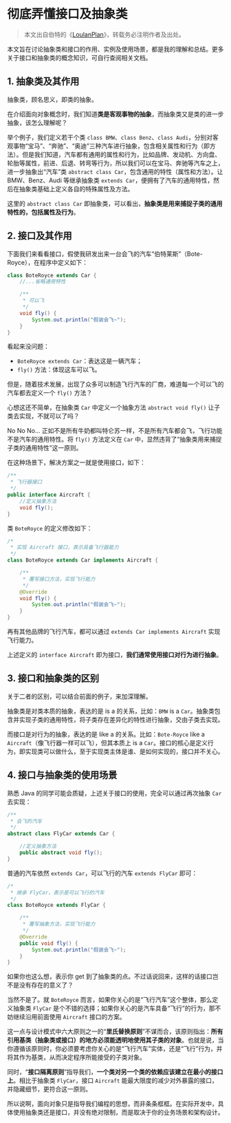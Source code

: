 # 彻底弄懂接口及抽象类

>本文出自伯特的《[LoulanPlan](https://github.com/ruicbAndroid/LoulanPlan)》，转载务必注明作者及出处。

本文旨在讨论抽象类和接口的作用、实例及使用场景，都是我的理解和总结。更多关于接口和抽象类的概念知识，可自行查阅相关文档。

## 1. 抽象类及其作用

抽象类，顾名思义，即类的抽象。

在介绍面向对象概念时，我们知道**类是客观事物的抽象**，而抽象类又是类的进一步抽象，该怎么理解呢？

举个例子，我们定义若干个类 `class BMW`、`class Benz`、`class Audi`，分别对客观事物“宝马”、“奔驰”、“奥迪”三种汽车进行抽象，包含相关属性和行为（即方法）。但是我们知道，汽车都有通用的属性和行为，比如品牌、发动机、方向盘、轮胎等属性，前进、后退、转弯等行为，所以我们可以在宝马、奔驰等汽车之上，进一步抽象出“汽车”类 `abstract class Car`，包含通用的特性（属性和方法）。让 BMW、Benz、Audi 等继承抽象类 `extends Car`，便拥有了汽车的通用特性，然后在抽象类基础上定义各自的特殊属性及方法。

这里的 `abstract class Car` 即抽象类，可以看出，**抽象类是用来捕捉子类的通用特性的，包括属性及行为**。

## 2. 接口及其作用

下面我们来看看接口，假使我研发出来一台会飞的汽车“伯特莱斯”（Bote-Royce），在程序中定义如下：

```java
class BoteRoyce extends Car {
    //...省略通用特性

    /**
     * 可以飞
     */
    void fly() {
        System.out.println("假装会飞~");
    }
}
```

看起来没问题：

- `BoteRoyce extends Car`：表达这是一辆汽车；
- `fly()` 方法：体现这车可以飞。

但是，随着技术发展，出现了众多可以制造飞行汽车的厂商，难道每一个可以飞的汽车都去定义一个 `fly()`  方法？

心想这还不简单，在抽象类 `Car` 中定义一个抽象方法 `abstract void fly()` 让子类去实现，不就可以了吗？

No No No... 正如不是所有牛奶都叫特仑苏一样，不是所有汽车都会飞，飞行功能不是汽车的通用特性。将 `fly()` 方法定义在 `Car` 中，显然违背了“抽象类用来捕捉子类的通用特性”这一原则。

在这种场景下，解决方案之一就是使用接口，如下：

```java
/**
 * 飞行器接口
 */
public interface Aircraft {
    //定义抽象方法
    void fly();
}
```

类 `BoteRoyce` 的定义修改如下：

```java
/*
 * 实现 Aircraft 接口，表示具备飞行器能力
 */
class BoteRoyce extends Car implements Aircraft {

    /**
     * 覆写接口方法，实现飞行能力
     */
    @Override
    void fly() {
        System.out.println("假装会飞~");
    }
}
```

再有其他品牌的飞行汽车，都可以通过 `extends Car implements Aircraft` 实现飞行能力。

上述定义的 `interface Aircraft` 即为接口，**我们通常使用接口对行为进行抽象**。

## 3. 接口和抽象类的区别

关于二者的区别，可以结合前面的例子，来加深理解。

抽象类是对类本质的抽象，表达的是 is a 的关系，比如：`BMW` is a `Car`。抽象类包含并实现子类的通用特性，将子类存在差异化的特性进行抽象，交由子类去实现。

而接口是对行为的抽象，表达的是 like a 的关系。比如：`Bote-Royce` like a `Aircraft`（像飞行器一样可以飞），但其本质上 is a `Car`。接口的核心是定义行为，即实现类可以做什么，至于实现类主体是谁、是如何实现的，接口并不关心。

## 4. 接口与抽象类的使用场景

熟悉 Java 的同学可能会质疑，上述关于接口的使用，完全可以通过再次抽象 `Car` 去实现：

```java
/**
 * 会飞的汽车
 */
abstract class FlyCar extends Car {

    //定义抽象方法
    public abstract void fly();
}
```

普通的汽车依然 `extends Car`，可以飞行的汽车 `extends FlyCar` 即可：

```java
/*
 * 继承 FlyCar，表示是可以飞行的汽车
 */
class BoteRoyce extends FlyCar {

    /**
     * 覆写抽象方法，实现飞行能力
     */
    @Override
    public void fly() {
        System.out.println("假装会飞~");
    }
}
```

如果你也这么想，表示你 get 到了抽象类的点。不过话说回来，这样的话接口岂不是没有存在的意义了？

当然不是了。就 `BoteRoyce` 而言，如果你关心的是“飞行汽车”这个整体，那么定义抽象类 `FlyCar` 是个不错的选择；如果你关心的是汽车具备“飞行”的行为，那不妨继续沿用前面使用 `Aircraft` 接口的方案。

这一点与设计模式中六大原则之一的“**里氏替换原则**”不谋而合，该原则指出：**所有引用基类（抽象类或接口）的地方必须能透明地使用其子类的对象**。也就是说，当你遵循该原则时，你必须要考虑你关心的是“飞行汽车”实体，还是“飞行”行为，并将其作为基类，从而决定程序所能接受的子类对象。

同时，“**接口隔离原则**”指导我们，**一个类对另一个类的依赖应该建立在最小的接口上**。相比于抽象类 `FlyCar`，接口 `Aircraft` 能最大限度的减少对外暴露的接口，并隐藏细节，更符合这一原则。

所以说啊，面向对象只是指导我们编程的思想，而非条条框框。在实际开发中，具体使用抽象类还是接口，并没有绝对限制，而是取决于你的业务场景和架构设计。
